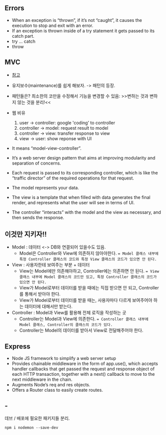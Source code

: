 ## Errors
- When an exception is “thrown”, if it’s not “caught”, it causes the execution to stop and exit with an error.
- If an exception is thrown inside of a try statement it gets passed to its catch part.
- try ... catch
- throw


## MVC
- [참고](https://jaeseongdev.github.io/development/2021/02/21/MVC_%ED%8C%A8%ED%84%B4/)
- 유지보수(maintenance)를 쉽게 해보자. -> 패턴의 등장.
- 패턴들은? 최소한의 코만을 수정해서 기능을 변경할 수 있음: >>변하는 것과 변하지 않는 것을 분리!<<
- 웹 비유
  1. user -> controller: google 'coding' to controller
  2. controller -> model: request result to model
  3. controller -> view: transfer response to view
  4. view -> user: show reponse with UI


- It means “model-view-controller”.
- It’s a web server design pattern that aims at improving modularity and separation of concerns.
- Each request is passed to its corresponding controller, which is like the “traffic director” of the required operations for that request.
- The model represents your data.
- The view is a template that when filled with data generates the final render, and represents what the user will see in terms of UI.
- The controller “interacts” with the model and the view as necessary, and then sends the response.

## 이것만 지키자!!
- Model : 데이터 <-> DB와 연결되어 있을수도 있음.
  - Model은 Controller와 View에 의존하지 않아야한다.
  `= Model 클래스 내부에 특정 Controller 클래스의 코드와 특정 View 클래스의 코드가 있으면 안 된다.`
- View : 사용자한테 보여주는 부분 + 데이터
  - View는 Model에만 의존해야하고, Controller에는 의존하면 안 된다.
  `= View 클래스 내부에 Model 클래스의 코드만 있고, 특정 Controller 클래스의 코드가 있으면 안 된다.`
  - View가 Model로부터 데이터를 받을 때에는 직접 받으면 안 되고, Controller를 통해서 받아야 한다.
  - View가 Model로부터 데이터를 받을 때는, 사용자마다 다르게 보여주어야 하는 데이터에 대해서만 받는다.
- Controller : Model과 View를 활용해 전체 로직을 작성하는 곳
  - Controller는 Model과 View에 의존한다.
  `= Controller 클래스 내부에 Model 클래스, Controller의 클래스의 코드가 있다.`
  - Controller는 Model의 데이터를 받아서 View로 전달해주어야 한다.


## Express
- Node JS framework to simplify a web server setup
- Provides chainable middleware in the form of app.use(), which accepts handler callbacks that get passed the request and response object of each HTTP transaction, together with a next() callback to move to the next middleware in the chain.
- Augments Node’s req and res objects.
- Offers a Router class to easily create routes.

## - 
데브 / 배포에 필요한 패키지들 분리.
```
npm i nodemon --save-dev 
```